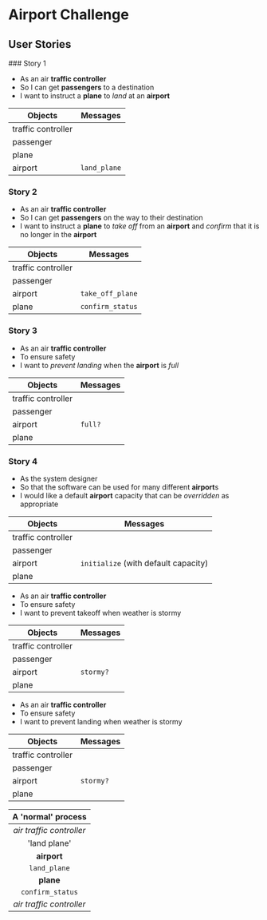 # Airport Challenge

## User Stories  

### Story 1
* As an air **traffic controller** 
* So I can get **passengers** to a destination 
* I want to instruct a **plane** to _land_ at an **airport**  

|Objects            |Messages     |
|-------------------|-------------|
|traffic controller |             |
|passenger          |             |
|plane              |             |
|airport            |`land_plane` |

### Story 2
* As an air **traffic controller** 
* So I can get **passengers** on the way to their destination 
* I want to instruct a **plane** to _take off_ from an **airport** and _confirm_ that it is no longer in the **airport**  

|Objects            |Messages         |
|-------------------|-----------------|
|traffic controller |                 |
|passenger          |                 |
|airport            |`take_off_plane` |
|plane              |`confirm_status` |

### Story 3
* As an air **traffic controller** 
* To ensure safety 
* I want to _prevent landing_ when the **airport** is _full_  

|Objects            |Messages         |
|-------------------|-----------------|
|traffic controller |                 |
|passenger          |                 |
|airport            |`full?`          |
|plane              |                 |

### Story 4
* As the system designer
* So that the software can be used for many different **airport**s
* I would like a default **airport** capacity that can be _overridden_ as appropriate  

|Objects            |Messages                            |
|-------------------|------------------------------------|
|traffic controller |                                    |
|passenger          |                                    |
|airport            |`initialize` (with default capacity)|
|plane              |                                    |

* As an air **traffic controller** 
* To ensure safety 
* I want to prevent takeoff when weather is stormy  

|Objects            |Messages    |
|-------------------|------------|
|traffic controller |            |
|passenger          |            |
|airport            |`stormy?`   |
|plane              |            |

* As an air **traffic controller** 
* To ensure safety 
* I want to prevent landing when weather is stormy  

|Objects            |Messages    |
|-------------------|------------|
|traffic controller |            |
|passenger          |            |
|airport            |`stormy?`   |
|plane              |            |

|A 'normal' process       |
|:-----------------------:|
|_air traffic controller_ |
|'land plane'             |
|**airport**              |
|`land_plane`             |
|**plane**                |
|`confirm_status`         |
|_air traffic controller_ |